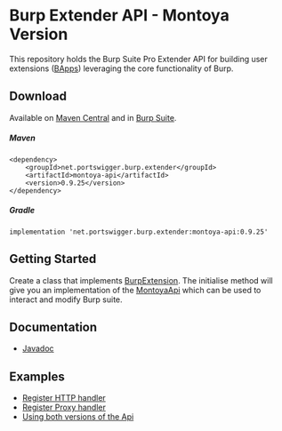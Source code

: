 Burp Extender API - Montoya Version
============================

This repository holds the Burp Suite Pro Extender API for building user extensions ([BApps](https://portswigger.net/bappstore/)) leveraging the core functionality of Burp.

Download
--------

Available on [Maven Central](https://search.maven.org/search?q=Montoya-api) and in [Burp Suite](https://portswigger.net/burp/communitydownload).

<h5>Maven</h5>

    <dependency>
        <groupId>net.portswigger.burp.extender</groupId>
        <artifactId>montoya-api</artifactId>
        <version>0.9.25</version>
    </dependency>

<h5>Gradle</h5>

    implementation 'net.portswigger.burp.extender:montoya-api:0.9.25'

Getting Started
--------

Create a class that implements [BurpExtension](https://github.com/PortSwigger/burp-extender-montoya-api/blob/main/src/main/java/burp/api/montoya/BurpExtension.java). 
The initialise method will give you an implementation of the [MontoyaApi](https://github.com/PortSwigger/burp-extender-montoya-api/blob/main/src/main/java/burp/api/montoya/MontoyaApi.java) which can be used to interact and modify Burp suite.

Documentation
--------
* [Javadoc](https://portswigger.github.io/burp-extender-montoya-api/javadoc/burp/api/montoya/MontoyaApi.html)

Examples
--------

* [Register HTTP handler](https://github.com/PortSwigger/burp-extender-montoya-api/blob/main/examples/src/main/java/net/portswigger/burp/extender/http/HttpHandlerExample.java)
* [Register Proxy handler](https://github.com/PortSwigger/burp-extender-montoya-api/blob/main/examples/src/main/java/net/portswigger/burp/extender/proxy/ProxyHandlerExample.java)
* [Using both versions of the Api](https://github.com/PortSwigger/burp-extender-montoya-api/blob/main/examples/src/main/java/net/portswigger/burp/extender/multi/MultiApiExample.java)